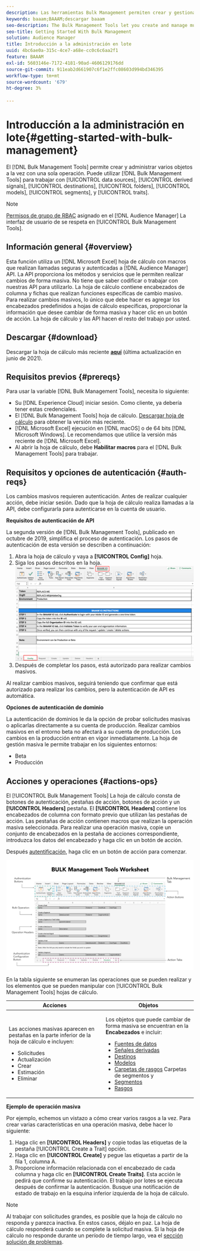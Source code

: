 ```yaml
---
description: Las herramientas Bulk Management permiten crear y gestionar varios objetos a la vez con una sola operación. Puede utilizar herramientas de administración masiva para trabajar con fuentes de datos, señales derivadas, destinos, carpetas, segmentos y rasgos.
keywords: baaam;BAAAM;descargar baaam
seo-description: The Bulk Management Tools let you create and manage multiple objects at once with single operation. You can use Bulk Management Tools to work with data sources, derived signals, destinations, folders, segments, and traits.
seo-title: Getting Started With Bulk Management
solution: Audience Manager
title: Introducción a la administración en lote
uuid: 4bc6ae0a-315c-4ce7-a68e-cc0c6c6aa2f1
feature: BAAAM
exl-id: 5603146e-7172-4181-90ad-4606129176dd
source-git-commit: 911eab2d661907c6f1e2ffc08603d994bd346395
workflow-type: tm+mt
source-wordcount: '679'
ht-degree: 3%

---
```


# Introducción a la administración en lote{#getting-started-with-bulk-management}

El [!DNL Bulk Management Tools] permite crear y administrar varios objetos a la vez con una sola operación. Puede utilizar [!DNL Bulk Management Tools] para trabajar con [!UICONTROL data sources], [!UICONTROL derived signals], [!UICONTROL destinations], [!UICONTROL folders], [!UICONTROL models], [!UICONTROL segments], y [!UICONTROL traits].

<!-- 

c_bulk_start.xml

 -->

>[!NOTE]
>
>[Permisos de grupo de RBAC](../../features/administration/administration-overview.md) asignado en el [!DNL Audience Manager] La interfaz de usuario de se respeta en [!UICONTROL Bulk Management Tools].

## Información general {#overview}

Esta función utiliza un [!DNL Microsoft Excel] hoja de cálculo con macros que realizan llamadas seguras y autenticadas a [!DNL Audience Manager] API. La API proporciona los métodos y servicios que le permiten realizar cambios de forma masiva. No tiene que saber codificar o trabajar con nuestras API para utilizarlo. La hoja de cálculo contiene encabezados de columna y fichas que realizan funciones específicas de cambio masivo. Para realizar cambios masivos, lo único que debe hacer es agregar los encabezados predefinidos a hojas de cálculo específicas, proporcionar la información que desee cambiar de forma masiva y hacer clic en un botón de acción. La hoja de cálculo y las API hacen el resto del trabajo por usted.

## Descargar {#download}

Descargar la hoja de cálculo más reciente **[aquí](assets/BAAAM_V2_20210609.xlsm)** (última actualización en junio de 2021).

## Requisitos previos {#prereqs}

Para usar la variable [!DNL Bulk Management Tools], necesita lo siguiente:

* Su [!DNL Experience Cloud] iniciar sesión. Como cliente, ya debería tener estas credenciales.
* El [!DNL Bulk Management Tools] hoja de cálculo. [Descargar hoja de cálculo](assets/BAAAM_V2_20200502.xlsm) para obtener la versión más reciente.
* [!DNL Microsoft Excel] ejecución en [!DNL macOS] o de 64 bits [!DNL Microsoft Windows]. Le recomendamos que utilice la versión más reciente de [!DNL Microsoft Excel].
* Al abrir la hoja de cálculo, debe **Habilitar macros** para el [!DNL Bulk Management Tools] para trabajar.

## Requisitos y opciones de autenticación {#auth-reqs}

Los cambios masivos requieren autenticación. Antes de realizar cualquier acción, debe iniciar sesión. Dado que la hoja de cálculo realiza llamadas a la API, debe configurarla para autenticarse en la cuenta de usuario.

**Requisitos de autenticación de API**

La segunda versión de [!DNL Bulk Management Tools], publicado en octubre de 2019, simplifica el proceso de autenticación. Los pasos de autenticación de esta versión se describen a continuación:

1. Abra la hoja de cálculo y vaya a **[!UICONTROL Config]** hoja.
2. Siga los pasos descritos en la hoja.
   ![](assets/baaam-authentication.png)
3. Después de completar los pasos, está autorizado para realizar cambios masivos.

Al realizar cambios masivos, seguirá teniendo que confirmar que está autorizado para realizar los cambios, pero la autenticación de API es automática.

**Opciones de autenticación de dominio**

La autenticación de dominios le da la opción de probar solicitudes masivas o aplicarlas directamente a su cuenta de producción. Realizar cambios masivos en el entorno beta no afectará a su cuenta de producción. Los cambios en la producción entran en vigor inmediatamente. La hoja de gestión masiva le permite trabajar en los siguientes entornos:

* Beta
* Producción

## Acciones y operaciones {#actions-ops}

El [!UICONTROL Bulk Management Tools] La hoja de cálculo consta de botones de autenticación, pestañas de acción, botones de acción y un **[!UICONTROL Headers]** pestaña. El **[!UICONTROL Headers]** contiene los encabezados de columna con formato previo que utilizan las pestañas de acción. Las pestañas de acción contienen macros que realizan la operación masiva seleccionada. Para realizar una operación masiva, copie un conjunto de encabezados en la pestaña de acciones correspondiente, introduzca los datos del encabezado y haga clic en un botón de acción.

Después [autentificación](#auth-reqs), haga clic en un botón de acción para comenzar.

![](assets/baaam-worksheet.png)

En la tabla siguiente se enumeran las operaciones que se pueden realizar y los elementos que se pueden manipular con [!UICONTROL Bulk Management Tools] hojas de cálculo.

<table id="table_B9B3E09B692E42BAA52FB32C18B00709"> 
 <thead> 
  <tr> 
   <th colname="col1" class="entry"> Acciones </th> 
   <th colname="col2" class="entry"> Objetos </th> 
  </tr> 
 </thead>
 <tbody> 
  <tr> 
   <td colname="col1"> <p>Las acciones masivas aparecen en pestañas en la parte inferior de la hoja de cálculo e incluyen: </p> <p> 
     <ul id="ul_49F46B9E00C045D29E40258EB7BDCFBB"> 
      <li id="li_193C41EA19EF4D738FBA037D2BF9B05C">Solicitudes </li> 
      <li id="li_5BE2E13D839F4958AAA5C01B7EFC5096">Actualización </li> 
      <li id="li_4CCCC739795945DF8C89787F9A67EB88">Crear  </li> 
      <li id="li_C7D36D2BDF0448CEAF3A5EABE41038E8">Estimación </li> 
      <li id="li_07A3E94326124A3092362D9896EB7732">Eliminar </li> 
     </ul> </p> </td> 
   <td colname="col2"> <p>Los objetos que puede cambiar de forma masiva se encuentran en la <b><span class="uicontrol"> Encabezados</span></b> e incluir: </p> <p> 
     <ul id="ul_A7A96F2B1B63430B9A1E1184AC5FA8F2"> 
      <li id="li_E3D9E2E190B04BE685337AC6140C371C"> <a href="../../features/datasources-list-and-settings.md#data-sources-list-and-settings"> Fuentes de datos</a> </li> 
      <li id="li_B645385E40684FA28770913EAF18CB2C"> <a href="../../features/derived-signals.md"> Señales derivadas</a> </li> 
      <li id="li_9059F8C4A41A410899BDEFC76D3F5949"> <a href="../../features/destinations/destinations.md">Destinos </a> </li> 
      <li> <a href="../../features/algorithmic-models/understanding-models.md"> Modelos</a> </li> 
      <li id="li_BB5A445150754E53AA38C78461326932"> <a href="../../features/traits/trait-storage.md#trait-storage"> Carpetas de rasgos</a> Carpetas de segmentos y </li> 
      <li id="li_7A27DBF64E0945CF8AE8C96E8C6EDA09"> <a href="../../features/segments/segments-purpose.md">Segmentos </a> </li> 
      <li id="li_A4640A34930040DEA8555EAF0AE2A702"> <a href="../../features/traits/trait-details-page.md">Rasgos </a> </li> 
     </ul> </p> </td> 
  </tr> 
 </tbody> 
</table>

**Ejemplo de operación masiva**

Por ejemplo, echemos un vistazo a cómo crear varios rasgos a la vez. Para crear varias características en una operación masiva, debe hacer lo siguiente:

1. Haga clic en **[!UICONTROL Headers]** y copie todas las etiquetas de la pestaña [!UICONTROL Create a Trait] opción.
2. Haga clic en **[!UICONTROL Create]** y pegue las etiquetas a partir de la fila 1, columna A.
3. Proporcione información relacionada con el encabezado de cada columna y haga clic en **[!UICONTROL Create Traits]**. Esta acción le pedirá que confirme su autenticación. El trabajo por lotes se ejecuta después de confirmar la autenticación. Busque una notificación de estado de trabajo en la esquina inferior izquierda de la hoja de cálculo.


>[!NOTE]
>
>Al trabajar con solicitudes grandes, es posible que la hoja de cálculo no responda y parezca inactiva. En estos casos, déjalo en paz. La hoja de cálculo responderá cuando se complete la solicitud masiva. Si la hoja de cálculo no responde durante un período de tiempo largo, vea el [sección solución de problemas](../../reference/bulk-management-tools/bulk-troubleshooting.md).
